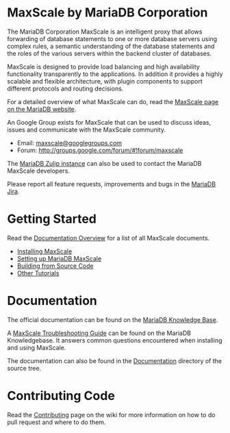 # MaxScale by MariaDB Corporation

The MariaDB Corporation MaxScale is an intelligent proxy that allows
forwarding of database statements to one or more database servers using
complex rules, a semantic understanding of the database statements and the
roles of the various servers within the backend cluster of databases.

MaxScale is designed to provide load balancing and high availability
functionality transparently to the applications. In addition it provides
a highly scalable and flexible architecture, with plugin components to
support different protocols and routing decisions.

For a detailed overview of what MaxScale can do, read the
[MaxScale page on the MariaDB website](https://mariadb.com/products/technology/maxscale).

An Google Group exists for MaxScale that can be used to discuss ideas,
issues and communicate with the MaxScale community.

- Email: maxscale@googlegroups.com
- Forum: http://groups.google.com/forum/#!forum/maxscale

The [MariaDB Zulip instance](https://mariadb.zulipchat.com/) can also be used to
contact the MariaDB MaxScale developers.

Please report all feature requests, improvements and bugs in the [MariaDB Jira](https://jira.mariadb.org/projects/MXS/issues).

# Getting Started

Read the [Documentation Overview](Documentation/Documentation-Contents.md) for a
list of all MaxScale documents.

- [Installing MaxScale](Documentation/Getting-Started/MariaDB-MaxScale-Installation-Guide.md)
- [Setting up MariaDB MaxScale](Documentation/Tutorials/MaxScale-Tutorial.md)
- [Building from Source Code](Documentation/Getting-Started/Building-MaxScale-from-Source-Code.md)
- [Other Tutorials](Documentation/Documentation-Contents.md#tutorials)

# Documentation

The official documentation can be found on the
[MariaDB Knowledge Base](https://mariadb.com/kb/en/mariadb-enterprise/maxscale/).

A [MaxScale Troubleshooting
Guide](https://mariadb.com/kb/en/maxscale-troubleshooting/) can be found on the
MariaDB Knowledgebase. It answers common questions encountered when installing
and using MaxScale.

The documentation can also be found in the
[Documentation](Documentation/Documentation-Contents.md) directory of the
source tree.

# Contributing Code

Read the [Contributing](https://github.com/mariadb-corporation/MaxScale/wiki/Contributing)
page on the wiki for more information on how to do pull request and where to do
them.
